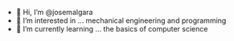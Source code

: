 - 👋 Hi, I’m @josemalgara
- 👀 I’m interested in ... mechanical engineering and programming
- 🌱 I’m currently learning ... the basics of computer science

<!---
josemalgara/josemalgara is a ✨ special ✨ repository because its `README.md` (this file) appears on your GitHub profile.
You can click the Preview link to take a look at your changes.
--->
